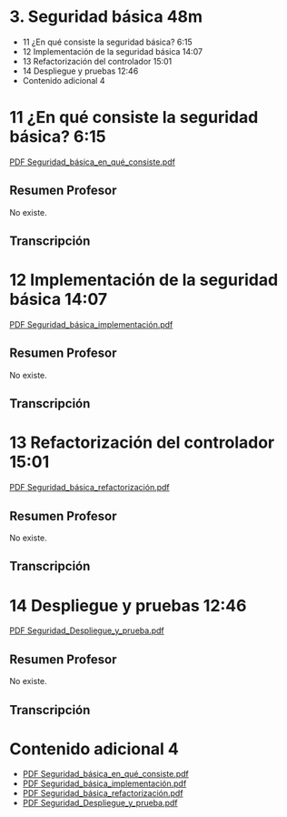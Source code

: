 # 3. Seguridad básica 48m

* 11 ¿En qué consiste la seguridad básica? 6:15 
* 12 Implementación de la seguridad básica 14:07 
* 13 Refactorización del controlador 15:01 
* 14 Despliegue y pruebas 12:46 
* Contenido adicional 4

# 11 ¿En qué consiste la seguridad básica? 6:15 

[PDF Seguridad_básica_en_qué_consiste.pdf](pdfs/10_Seguridad_básica_en_qué_consiste.pdf)

## Resumen Profesor

No existe.

## Transcripción

# 12 Implementación de la seguridad básica 14:07 

[PDF Seguridad_básica_implementación.pdf](pdfs/11_Seguridad_básica_implementación.pdf)

## Resumen Profesor

No existe.

## Transcripción

# 13 Refactorización del controlador 15:01 

[PDF Seguridad_básica_refactorización.pdf](pdfs/12_Seguridad_básica_refactorización.pdf)

## Resumen Profesor

No existe.

## Transcripción

# 14 Despliegue y pruebas 12:46 

[PDF Seguridad_Despliegue_y_prueba.pdf](pdfs/13_Seguridad_Despliegue_y_prueba.pdf)

## Resumen Profesor

No existe.

## Transcripción

# Contenido adicional 4

* [PDF Seguridad_básica_en_qué_consiste.pdf](pdfs/10_Seguridad_básica_en_qué_consiste.pdf)
* [PDF Seguridad_básica_implementación.pdf](pdfs/11_Seguridad_básica_implementación.pdf)
* [PDF Seguridad_básica_refactorización.pdf](pdfs/12_Seguridad_básica_refactorización.pdf)
* [PDF Seguridad_Despliegue_y_prueba.pdf](pdfs/13_Seguridad_Despliegue_y_prueba.pdf)

